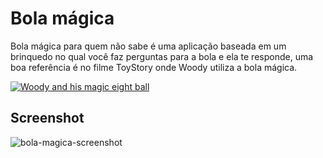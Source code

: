 # Bola mágica

Bola mágica para quem não sabe é uma aplicação baseada em um brinquedo no qual você faz perguntas para a bola e ela te responde, uma boa referência é no filme ToyStory onde Woody utiliza a bola mágica.

[![Woody and his magic eight ball](https://img.youtube.com/vi/mFOracFClBg&ab_channel=ScreenBlaster13/0.jpg)](https://www.youtube.com/watch?v=mFOracFClBg&ab_channel=ScreenBlaster13)

## Screenshot

![bola-magica-screenshot](https://user-images.githubusercontent.com/74942532/138537453-40c2817d-ad6f-4f28-8f1d-ca335fab19dc.png)
